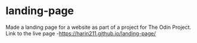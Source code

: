 # landing-page

Made a landing page for a website as part of a project for The Odin Project. 
Link to the live page -https://harin211.github.io/landing-page/
